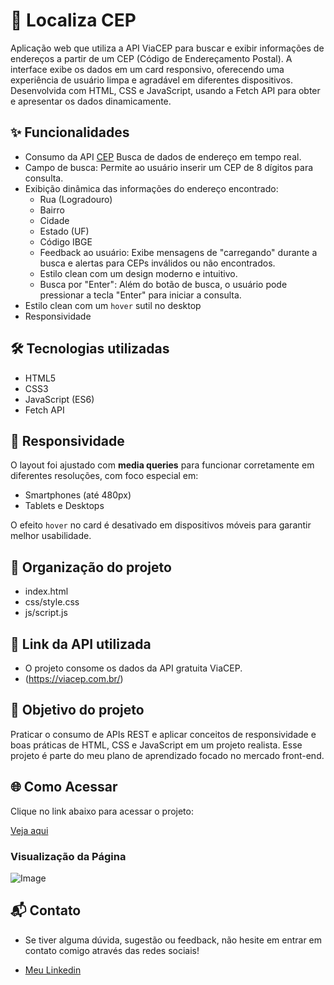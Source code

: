 # 📍 Localiza CEP
Aplicação web que utiliza a API ViaCEP para buscar e exibir informações de endereços a partir de um CEP (Código de Endereçamento Postal). A interface exibe os dados em um card responsivo, oferecendo uma experiência de usuário limpa e agradável em diferentes dispositivos. Desenvolvida com HTML, CSS e JavaScript, usando a Fetch API para obter e apresentar os dados dinamicamente.
## ✨ Funcionalidades

- Consumo da API [CEP](https://viacep.com.br/) Busca de dados de endereço em tempo real.
- Campo de busca: Permite ao usuário inserir um CEP de 8 dígitos para consulta.
- Exibição dinâmica das informações do endereço encontrado:
  - Rua (Logradouro)
  - Bairro
  - Cidade
  - Estado (UF)
  - Código IBGE
  - Feedback ao usuário: Exibe mensagens de "carregando" durante a busca e alertas para CEPs inválidos ou não encontrados.
  - Estilo clean com um design moderno e intuitivo.
  - Busca por "Enter": Além do botão de busca, o usuário pode pressionar a tecla "Enter" para iniciar a consulta.
- Estilo clean com um `hover` sutil no desktop
- Responsividade

## 🛠️ Tecnologias utilizadas

- HTML5
- CSS3
- JavaScript (ES6)
- Fetch API

## 📱 Responsividade

O layout foi ajustado com **media queries** para funcionar corretamente em diferentes resoluções, com foco especial em:

- Smartphones (até 480px)
- Tablets e Desktops

O efeito `hover` no card é desativado em dispositivos móveis para garantir melhor usabilidade.

## 📁 Organização do projeto

- index.html
- css/style.css
- js/script.js

## 🔗 Link da API utilizada
- O projeto consome os dados da API gratuita ViaCEP.
- (https://viacep.com.br/)

## 🚀 Objetivo do projeto

Praticar o consumo de APIs REST e aplicar conceitos de responsividade e boas práticas de HTML, CSS e JavaScript em um projeto realista. Esse projeto é parte do meu plano de aprendizado focado no mercado front-end.

## 🌐 Como Acessar

Clique no link abaixo para acessar o projeto:

[Veja aqui](https://arthmoreira.github.io/WorldInfo/)

### Visualização da Página

![Image](https://github.com/user-attachments/assets/d3182f3d-de34-4634-a234-62ac5da0ba38)

## 📬 Contato
- Se tiver alguma dúvida, sugestão ou feedback, não hesite em entrar em contato comigo através das redes sociais!

- [Meu Linkedin](https://www.linkedin.com/in/thurmoreira/)


